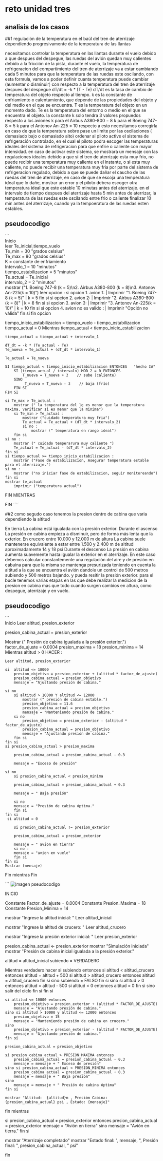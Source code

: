 # reto unidad tres 
## analisis de los casos 

##1 regulación de la temperatura en el baúl del tren de aterrizaje dependiendo progresivamente de la temperatura de las llantas 

necesitamos controlar la temperatura en las llantas durante el vuelo debido a que despues del despegue, las ruedas del avión
quedan muy calientes debido a la fricción de la pista, durante el vuelo, la temperatura de refrigeracion del compartimiento del tren de aterrizaje
va a estar cambiando cada 5 minutos para que la temperatura de las ruedas este oscilando, con esta formula,
vamos a poder definir cuanta temperatura puede cambiar (aumentar o disminuir) con respecto a la temperatura del tren de aterrizaje despues del despegue
dT/dt = -k * (T - Te)
dT/dt es la tasa de cambio de temperatura del objeto respecto al tiempo.
k es la constante de enfriamiento o calentamiento, que depende de las propiedades del objeto y del medio en el que se encuentra.
T es la temperatura del objeto en un momento dado.
Te es la temperatura del entorno o medio en el que se encuentra el objeto.
la constante k solo tendra 3 valores propuedos respecto a los aviones
k para el Airbus A380-800 = 8
k para  el Boeing 747-8 = 5
k para el Antonov An-225 = 10
respecto a esto necesitamos corregirla
en caso de que la temperatura sobre pase un limite por las oscilaciones ( demasiado bajo o demasiado alto) ordenar al piloto active el sistema de refrigeración controlado, en el cual el piloto podra escoger
las temperaturas ideales del sistema de refrigeracion para que enfrie o caliente con mayor intensidad. en caso de activar este sistema, se mostrará un mensaje con las regulaciones ideales
debido a que si el tren de aterrizaje esta muy frio, no puede recibir una temperatura muy caliente en el instante, o si esta muy caliente, no puede recibir una temperatura muy fria por parte del sistema de refrigeracion
regulado, debido a que se puede dañar el caucho de las ruedas del tren de aterrizaje, en caso de que se escoja una temperatura ideal que lo dañe, mostrar un error y el piloto debera escoger otra temperatura ideal
que este estable 10 minutas antes del aterrizaje. en el intervalo de tiempo despues del aterrizaje hasta 5 min antes de aterrizar, la temperatura
de las ruedas este oscilando entre frio o caliente
finalizar 10 min antes del aterrizaje, cuando ya la tempoeratura de las ruedas esten estables.

## pseudocodigo
´´´  
Inicio  
leer Te_inicial,tiempo_vuelo       
Te_min = 30 "grados celsius"    
Te_max = 80 "grados celsius"    
K = constante de enfriamiento   
Intervalo_1 = 10 "minutos"     
tiempo_estabilizacion = 5 "minutos"    
Te_actual = Te_inicial        
intervalo_2 = 2 "minutos"   
mostrar ("1. Boeing 747-8 (k = 5)\n2. Airbus A380-800 (k = 8)\n3. Antonov An-225(k = 10)")
leer opcion :
    si opcion 1. avion 1:
    |   Imprimir "1. Boeing 747-8 (k = 5)"
    |   k = 5
    fin si
    si opcion 2. avion 2:
    |   Imprimir "2. Airbus A380-800 (k = 8)"
    |   k = 8
    fin si
    si opcion 3. avion 3:
    |   Imprimir "3. Antonov An-225(k = 10)"
    |   k = 10
    fin si 
    si opcion 4. avion no es valido :
    |   Imprimir "Opción no válida"
    fin si 
fin opcion

tiempo_inicio_estabilizacion = tiempo_vuelo - tiempo_estabilizacion 
tiempo_actual = 0
Mientras  tiempo_actual < tiempo_inicio_estabilizacion
    
    tiempo_actual = tiempo_actual + intervalo_1
   
    dT_dt = -k * (Te_actual - Te)
    Te_nueva = Te_actual + (dT_dt * intervalo_1)
   
    Te_actual = Te_nueva
    
    SI tiempo_actual < tiempo_inicio_estabilizacion ENTONCES   "hecho IA"
        SI (tiempo_actual / intervalo) MOD 2 = 0 ENTONCES
            T_nueva = T_nueva + 3    // sube (caliente)
        SINO
             T_nueva = T_nueva - 3    // baja (frío)
        FIN SI
    FIN SI

    si Te_max > Te_actual :
        mostrar (" la temperatura del lg es menor que la temperatura maxima, verificar si es menor que la minima")
        si Te_min > Te_actual :
            mostrar ("cuidado temperatura muy fria")
            Te_actual = Te_actual + (dT_dt * intervalo_2)
            si no :
                mostrar (" temperatura en rango ideal")
        fin si
    si no : 
        mostrar (" cuidado temperarura muy caliente ")
        Te_actual = Te_actual - (dT_dt * intervalo_2)
    fin si
    si tiempo_actual >= tiempo_inicio_estabilizacion :
        mostrar ("Fase de estabilizacion, Asegurar temperatura estable para el aterrizaje.")
    si no :
        mostrar ("no iniciar fase de estabilizacion, seguir monitoreando")
    fin si
    mostrar te_actual
        imprimir ("temperatura actual")
FIN MIENTRAS


FIN
´´´´



##2 como segudo caso tenemos la presion dentro de cabina  que varia dependiendo la altitud

En tierra La cabina está igualada con la presión exterior.
Durante el ascenso La presión en cabina empieza a disminuir, pero de forma más lenta que la exterior.
En crucero entre 10.000 y 12.000 m de altura  La cabina suele mantenerse equivalente a estar entre 1.500 y 2.400 m
de altitud aproximadamente 14 y 18 psi
Durante el descenso  La presión en cabina aumenta suavemente hasta igualar la exterior en el aterrizaje.
En este caso debemos calcular constantemente una regulación del aire y de presión en cabuina para que la misma se mantenga presurizada teniendo en cuenta la altitud a la que se encuentra el avión dandole un control de 500 metros subiendo y 500 metros bajando.
y pueda resitir la presión exterior.
para el bucle tenemos varias etapas en las que debe realizar la medicion de la presion en cabina mas que todo cuando surgen cambios en altura, como despegue, aterrizaje y en vuelo.

## pseudocodigo
´´´  
 Inicio
 Leer altitud, presion_exterior            


 presion_cabina_actual = presion_exterior

 Mostrar (" Presión de cabina igualada a la presión exterior.")
 factor_de_ajuste = 0.0004
 presion_maxima = 18
 presion_minima = 14
 Mientras altitud > 0 HACER :

    Leer altitud, presion_exterior

    si  altitud <= 10000              
        presion_objetivo = presion_exterior + (altitud * factor_de_ajuste)
        presion_cabina_actual = presion_objetivo
        mensaje = "Ajustando presión de cabina."

    si no 
        si altitud > 10000 Y altitud <= 12000
            mostrar (" presión de cabina estable.")
            presion_objetivo = 11.6
            presion_cabina_actual = presion_objetivo
            mensaje = "Manteniendo presión de cabina."
        si no
            presion_objetivo = presion_exterior - (altitud * factor_de_ajuste)
            presion_cabina_actual = presion_objetivo
            mensaje = "Ajustando presión de cabina."
        fin si
    fin si
    si presion_cabina_actual > presion_maxima

        presion_cabina_actual = presion_cabina_actual - 0.3

        mensaje = "Exceso de presión"

    si no
        si presion_cabina_actual < presion_minima

        presion_cabina_actual = presion_cabina_actual + 0.3

        mensaje = " Baja presión"

        si no
        mensaje = "Presión de cabina óptima."
        fin si 
    fin si  
     si altitud = 0

        si presion_cabina_actual != presion_exterior

        presion_cabina_actual = presion_exterior

        mensaje = " avion en tierra"
        si no :
        mensaje = "avion en vuelo"
        fin si 
    fin si 
    Mostrar (mensaje)
Fin mientras
Fin

´´´
![imagen pseudocodigo](imagenes/imagen2.jpeg)

INICIO

Constante Factor_de_ajuste = 0.0004
Constante Presion_Maxima = 18
Constante Presion_Minima = 14

mostrar  "Ingrese la altitud inicial: "
Leer altitud_inicial

mostrar "Ingrese la altitud de crucero: "
Leer altitud_crucero

mostrar "Ingrese la presión exterior inicial: "
Leer presion_exterior

presion_cabina_actual ← presion_exterior
mostrar "Simulación iniciada"
mostrar "Presión de cabina inicial igualada a la presión exterior."

altitud = altitud_inicial
subiendo = VERDADERO

Mientras verdadero hacer
    si subiendo entonces
        si altitud < altitud_crucero entonces
            altitud = altitud + 500
            si altitud > altitud_crucero entonces
                altitud = altitud_crucero
            fin si
        sino
            subiendo = FALSO
        fin si
    sino
        si altitud > 0 entonces
            altitud = altitud - 500
            si altitud < 0 entonces
                altitud = 0
            fin si
        sino
            salir del ciclo
        fin si
    fin si

    si altitud <= 10000 entonces
        presion_objetivo = presion_exterior + (altitud * FACTOR_DE_AJUSTE)
        mensaje = "Ajustando presión de cabina."
    sino si altitud > 10000 y altitud <= 12000 entonces
        presion_objetivo = 15
        mensaje = "Manteniendo presión de cabina en crucero."
    sino
        presion_objetivo = presion_exterior - (altitud * FACTOR_DE_AJUSTE)
        mensaje = "Ajustando presión de cabina."
    fin si

    presion_cabina_actual = presion_objetivo

    si presion_cabina_actual > PRESION_MAXIMA entonces
        presion_cabina_actual = presion_cabina_actual - 0.3
        mensaje = mensaje + " Exceso de presión"
    sino si presion_cabina_actual < PRESION_MINIMA entonces
        presion_cabina_actual = presion_cabina_actual + 0.3
        mensaje = mensaje + " Baja presión"
    sino
        mensaje = mensaje + " Presión de cabina óptima"
    fin si

    mostrar "Altitud:  {altitud}m , Presión Cabina: {presion_cabina_actual} psi , Estado: {mensaje}"

fin mientras

si presion_cabina_actual ≠ presion_exterior entonces
    presion_cabina_actual = presion_exterior
    mensaje = "Avión en tierra"
sino
    mensaje = "Avión en tierra."
fin si

mostrar "Aterrizaje completado"
mostrar "Estado final: ", mensaje, ", Presión final: ", presion_cabina_actual, " psi"

fin
